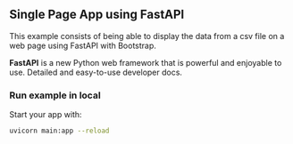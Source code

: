 ## Single Page App using FastAPI

This example consists of being able to display the data from a csv file on a web page using FastAPI with Bootstrap.

**FastAPI** is a new Python web framework that is powerful and enjoyable to use. Detailed and easy-to-use developer docs.

### Run example in local
Start your  app with: 
```sh
uvicorn main:app --reload
```